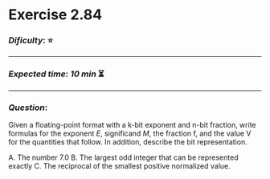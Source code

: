 Exercise 2.84
==============

### ***Dificulty***: :star:

---

### ***Expected time***: ***10 min*** :hourglass_flowing_sand:

---

### ***Question***:
Given a floating-point format with a k-bit exponent and n-bit fraction, write formulas for the
exponent *E*, significand *M*, the fraction f, and the value V for the quantities that follow. In
addition, describe the bit representation.

A. The number 7.0
B. The largest odd integer that can be represented exactly
C. The reciprocal of the smallest positive normalized value.  
